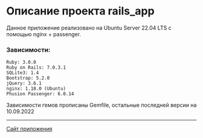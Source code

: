 # Описание проекта rails_app

Данное приложение реализовано на Ubuntu Server 22.04 LTS с помощью nginx + passenger.

### Зависимости:

```
Ruby: 3.0.0
Ruby on Rails: 7.0.3.1
SQLite3: 1.4
Bootstrap: 5.2.0
jQuery: 3.6.1
nginx: 1.18.0 (Ubuntu)
Phusion Passenger: 6.0.14
```

Зависимости гемов прописаны Gemfile, остальные последней версии на 10.09.2022 

---

[Сайт приложения](https://sueta.fun/)
